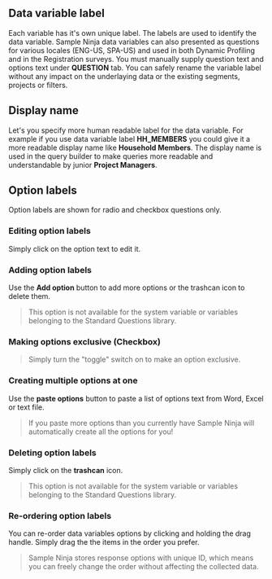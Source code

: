 ## Data variable label
Each variable has it's own unique label. The labels are used to identify the data variable. Sample Ninja data variables can also presented as questions for various locales (ENG-US, SPA-US) and used in both Dynamic Profiling and in the Registration surveys. You must manually supply question text and options text under **QUESTION** tab. You can safely rename the variable label without any impact on the underlaying data or the existing segments, projects or filters.

## Display name
Let's you specify more human readable label for the data variable. For example if you use data variable label **HH_MEMBERS** you could give it a more readable  display name like **Household Members**. The display name is used in the query builder to make queries more readable and understandable by junior **Project Managers**.



## Option labels
Option labels are shown for radio and checkbox questions only.

### Editing option labels
Simply click on the option text to edit it. 

### Adding option labels
Use the **Add option** button to add more options or the trashcan icon to delete them. 

> This option is not available for the system variable or variables belonging to the Standard Questions library.

### Making options exclusive (Checkbox)
> Simply turn the "toggle" switch on to make an option exclusive.

### Creating multiple options at one
Use the **paste options** button to paste a list of options text from Word, Excel or text file.

> If you paste more options than you currently have Sample Ninja will automatically create all the options for you!

### Deleting option labels
Simply click on the **trashcan** icon.

> This option is not available for the system variable or variables belonging to the Standard Questions library.

### Re-ordering option labels
You can re-order data variables options by clicking and holding the drag handle. Simply drag the the items in the order you prefer.

> Sample Ninja stores response options with unique ID, which means you can freely change the order without affecting the collected data.
